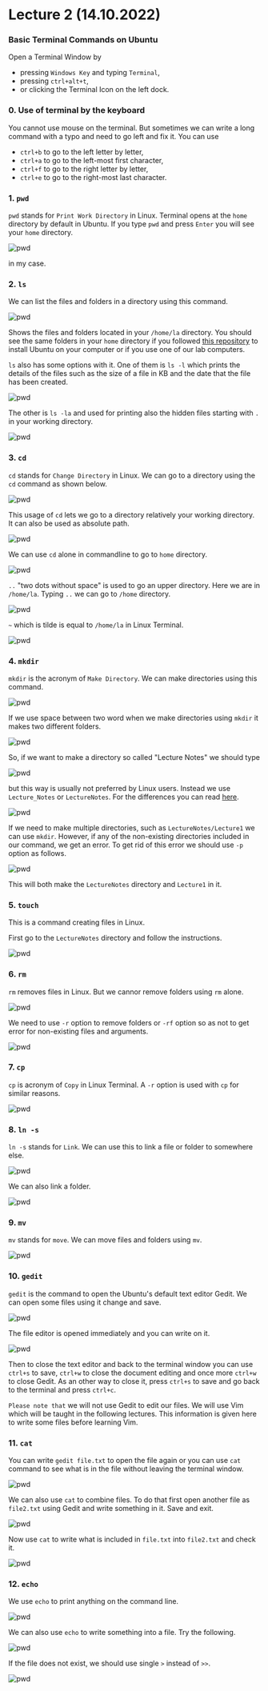 # Lecture 2 (14.10.2022)
### Basic Terminal Commands on Ubuntu
Open a Terminal Window by
* pressing `Windows Key` and typing `Terminal`,
* pressing `ctrl+alt+t`,
* or clicking the Terminal Icon on the left dock.

### 0. Use of terminal by the keyboard
You cannot use mouse on the terminal. But sometimes we can write a long command with a typo and need to go left and fix it. You can use
* `ctrl+b` to go to the left letter by letter,
* `ctrl+a` to go to the left-most first character,
* `ctrl+f` to go to the right letter by letter,
* `ctrl+e` to go to the right-most last character.

### 1. `pwd`
`pwd` stands for `Print Work Directory` in Linux. 
Terminal opens at the `home` directory by default in Ubuntu.
If you type `pwd` and press `Enter` you will see your `home` directory.

![pwd](./figures/01.01.pwd.png)

in my case.

### 2. `ls`
We can list the files and folders in a directory using this command.

![pwd](./figures/01.02.ls.png)

Shows the files and folders located in your `/home/la` directory.
You should see the same folders in your `home` directory
if you followed [this repository](https://github.com/laydinbakar/Computer_Programming_BTU/blob/main/00_ubuntu_installation.md) to install Ubuntu on your computer or if you use one of our lab computers.

`ls` also has some options with it. One of them is `ls -l` which prints the details of the files such as the size of a file in KB and the date that the file has been created.

![pwd](./figures/01.03.ls-l.png)

The other is `ls -la` and used for printing also the hidden files starting with `.` in your working directory.

![pwd](./figures/01.04.ls-la.png)

### 3. `cd`
`cd` stands for `Change Directory` in Linux.
We can go to a directory using the `cd` command as shown below.

![pwd](./figures/01.05.cd.png)

This usage of `cd` lets we go to a directory relatively your working directory.
It can also be used as absolute path.

![pwd](./figures/01.06.cd2.png)

We can use `cd` alone in commandline to go to `home` directory.

![pwd](./figures/01.07.cd3.png)

`..` "two dots without space" is used to go an upper directory. Here we are in `/home/la`. Typing `..` we can go to `/home` directory.

![pwd](./figures/01.08.cd4.png)

`~` which is tilde is equal to `/home/la` in Linux Terminal. 

![pwd](./figures/01.09.cd5.png)

### 4. `mkdir`
`mkdir` is the acronym of `Make Directory`.
We can make directories using this command.

![pwd](./figures/01.10.mkdir.png)

If we use space between two word when we make directories using `mkdir` it makes two different folders.

![pwd](./figures/01.11.mkdir2.png)

So, if we want to make a directory so called "Lecture Notes" we should type

![pwd](./figures/01.13.mkdir4.png)

but this way is usually not preferred by Linux users. Instead we use `Lecture_Notes` or `LectureNotes`. For the differences you can read [here](https://wiki.c2.com/?UnderscoreVersusCapitalAndLowerCaseVariableNaming).

![pwd](./figures/01.13.mkdir4.png)

If we need to make multiple directories, such as `LectureNotes/Lecture1` we can use `mkdir`.
However, if any of the non-existing directories included in our command, we get an error.
To get rid of this error we should use `-p` option as follows.

![pwd](./figures/01.12.mkdir3.png)

This will both make the `LectureNotes` directory and `Lecture1` in it.

### 5. `touch`
This is a command creating files in Linux.

First go to the `LectureNotes` directory and follow the instructions.

![pwd](./figures/01.15.touch.png)

### 6. `rm`
`rm` removes files in Linux. But we cannor remove folders using `rm` alone.

![pwd](./figures/01.16.rm.png)

We need to use `-r` option to remove folders or `-rf` option so as not to get error for non-existing files and arguments.

![pwd](./figures/01.17.rm-rf.png)

### 7. `cp`
`cp` is acronym of `Copy` in Linux Terminal. A `-r` option is used with `cp` for similar reasons.

![pwd](./figures/01.20.cp-r.png)

### 8. `ln -s`
`ln -s` stands for `Link`. We can use this to link a file or folder to somewhere else.

![pwd](./figures/01.21.ln-s.png)

We can also link a folder.

![pwd](./figures/01.22.ln-s2.png)

### 9. `mv`
`mv` stands for `move`. We can move files and folders using `mv`.

![pwd](./figures/01.23.mv.png)
  
### 10. `gedit`
`gedit` is the command to open the Ubuntu's default text editor Gedit. We can open some files using it change and save.

![pwd](./figures/01.24.gedit.png)

The file editor is opened immediately and you can write on it.

![pwd](./figures/01.25.gedit2.png)

Then to close the text editor and back to the terminal window you can use `ctrl+s` to save, `ctrl+w` to close the document editing and once more `ctrl+w` to close Gedit. As an other way to close it, press `ctrl+s` to save and go back to the terminal and press `ctrl+c`.

`Please note that` we will not use Gedit to edit our files. We will use Vim which will be taught in the following lectures. This information is given here to write some files before learning Vim.

### 11. `cat`
You can write `gedit file.txt` to open the file again or you can use `cat` command to see what is in the file without leaving the terminal window.

![pwd](./figures/01.26.cat.png)

We can also use `cat` to combine files. To do that first open another file as `file2.txt` using Gedit and write something in it. Save and exit.

![pwd](./figures/01.27.cat2.png)

Now use `cat` to write what is included in `file.txt` into `file2.txt` and check it.

![pwd](./figures/01.28.cat3.png)

### 12. `echo`
We use `echo` to print anything on the command line.

![pwd](./figures/01.29.echo.png)

We can also use `echo` to write something into a file. Try the following.

![pwd](./figures/01.30.echo2.png)

If the file does not exist, we should use single `>` instead of `>>`.

![pwd](./figures/01.31.echo3.png)






